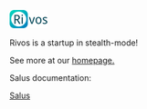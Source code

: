 ![](rivos_logo_32.png)

Rivos is a startup in stealth-mode!

See more at our [homepage.](https://www.rivosinc.com)

Salus documentation:

[Salus](http://rivosinc.github.io/salus/salus)
